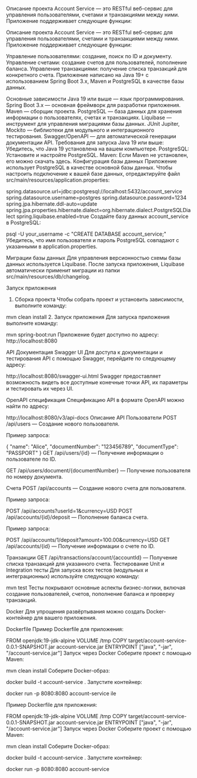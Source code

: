 Описание проекта
Account Service — это RESTful веб-сервис для управления пользователями, счетами и транзакциями между ними. Приложение поддерживает следующие функции:

Описание проекта
Account Service — это RESTful веб-сервис для управления пользователями, счетами и транзакциями между ними. Приложение поддерживает следующие функции:

Управление пользователями: создание, поиск по ID и документу.
Управление счетами: создание счетов для пользователей, пополнение баланса.
Управление транзакциями: получение списка транзакций для конкретного счета.
Приложение написано на Java 19+ с использованием Spring Boot 3.x, Maven и PostgreSQL в качестве базы данных.

Основные зависимости
Java 19 или выше — язык программирования.
Spring Boot 3.x — основная фреймворк для разработки приложения.
Maven — сборщик проекта.
PostgreSQL — база данных для хранения информации о пользователях, счетах и транзакциях.
Liquibase — инструмент для управления миграциями базы данных.
JUnit Jupiter, Mockito — библиотеки для модульного и интеграционного тестирования.
Swagger/OpenAPI — для автоматической генерации документации API.
Требования для запуска
Java 19 или выше: Убедитесь, что Java 19 установлена на вашем компьютере.
PostgreSQL: Установите и настройте PostgreSQL.
Maven: Если Maven не установлен, его можно скачать здесь.
Конфигурация базы данных
Приложение использует PostgreSQL в качестве основной базы данных. Чтобы настроить подключение к вашей базе данных, отредактируйте файл src/main/resources/application.properties:

spring.datasource.url=jdbc:postgresql://localhost:5432/account_service
spring.datasource.username=postgres
spring.datasource.password=1234
spring.jpa.hibernate.ddl-auto=update
spring.jpa.properties.hibernate.dialect=org.hibernate.dialect.PostgreSQLDialect
spring.liquibase.enabled=true
Создайте базу данных account_service в PostgreSQL:

psql -U your_username -c "CREATE DATABASE account_service;"
Убедитесь, что имя пользователя и пароль PostgreSQL совпадают с указанными в application.properties.

Миграции базы данных
Для управления версионностью схемы базы данных используется Liquibase. После запуска приложения, Liquibase автоматически применит миграции из папки src/main/resources/db/changelog.

Запуск приложения
1. Сборка проекта
Чтобы собрать проект и установить зависимости, выполните команду:

mvn clean install
2. Запуск приложения
Для запуска приложения выполните команду:

mvn spring-boot:run
Приложение будет доступно по адресу: http://localhost:8080

API Документация
Swagger UI
Для доступа к документации и тестирования API с помощью Swagger, перейдите по следующему адресу:

http://localhost:8080/swagger-ui.html
Swagger предоставляет возможность видеть все доступные конечные точки API, их параметры и тестировать их через UI.

OpenAPI спецификация
Спецификацию API в формате OpenAPI можно найти по адресу:

http://localhost:8080/v3/api-docs
Описание API
Пользователи
POST /api/users — Создание нового пользователя.

Пример запроса:

{
  "name": "Alice",
  "documentNumber": "123456789",
  "documentType": "PASSPORT"
}
GET /api/users/{id} — Получение информации о пользователе по ID.

GET /api/users/document/{documentNumber} — Получение пользователя по номеру документа.

Счета
POST /api/accounts — Создание нового счета для пользователя.

Пример запроса:

POST /api/accounts?userId=1&currency=USD
POST /api/accounts/{id}/deposit — Пополнение баланса счета.

Пример запроса:

POST /api/accounts/1/deposit?amount=100.00&currency=USD
GET /api/accounts/{id} — Получение информации о счете по ID.

Транзакции
GET /api/transactions/account/{accountId} — Получение списка транзакций для указанного счета.
Тестирование
Unit и Integration тесты
Для запуска всех тестов (модульных и интеграционных) используйте следующую команду:

mvn test
Тесты покрывают основные аспекты бизнес-логики, включая создание пользователей, счетов, пополнение баланса и проверку транзакций.

Docker
Для упрощения развёртывания можно создать Docker-контейнер для вашего приложения.

Dockerfile
Пример Dockerfile для приложения:

FROM openjdk:19-jdk-alpine
VOLUME /tmp
COPY target/account-service-0.0.1-SNAPSHOT.jar account-service.jar
ENTRYPOINT ["java", "-jar", "/account-service.jar"]
Запуск через Docker
Соберите проект с помощью Maven:

mvn clean install
Соберите Docker-образ:

docker build -t account-service .
Запустите контейнер:

docker run -p 8080:8080 account-service
ile

Пример Dockerfile для приложения:

FROM openjdk:19-jdk-alpine
VOLUME /tmp
COPY target/account-service-0.0.1-SNAPSHOT.jar account-service.jar
ENTRYPOINT ["java", "-jar", "/account-service.jar"]
Запуск через Docker
Соберите проект с помощью Maven:

mvn clean install
Соберите Docker-образ:

docker build -t account-service .
Запустите контейнер:

docker run -p 8080:8080 account-service
